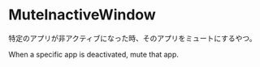 # MuteInactiveWindow
特定のアプリが非アクティブになった時、そのアプリをミュートにするやつ。

When a specific app is deactivated, mute that app.
